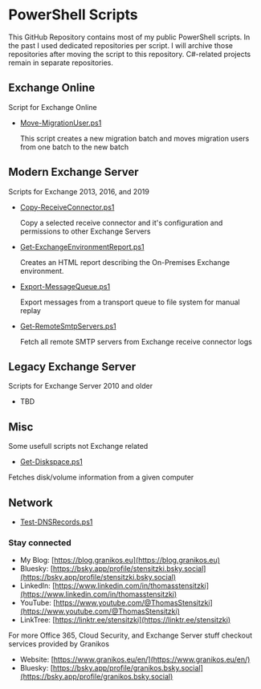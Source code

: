 # PowerShell Scripts

This GitHub Repository contains most of my public PowerShell scripts. In the past I used dedicated repositories per script. I will archive those repositories after moving the script to this repository. C#-related projects remain in separate repositories.

## Exchange Online

Script for Exchange Online

- [Move-MigrationUser.ps1](/Exchange%20Online/Move-MigrationUser)

  This script creates a new migration batch and moves migration users from one batch to the new batch

## Modern Exchange Server

Scripts for Exchange 2013, 2016, and 2019

- [Copy-ReceiveConnector.ps1](/Exchange%20Server/Copy-ReceiveConnector)

  Copy a selected receive connector and it's configuration and permissions to other Exchange Servers

- [Get-ExchangeEnvironmentReport.ps1](/Exchange%20Server/Get-ExchangeEnvironmentReport)

  Creates an HTML report describing the On-Premises Exchange environment.

- [Export-MessageQueue.ps1](/Exchange%20Server/Export-MessageQueue)

  Export messages from a transport queue to file system for manual replay

- [Get-RemoteSmtpServers.ps1](/Exchange%20Server/Get-RemoteSmtpServers)

  Fetch all remote SMTP servers from Exchange receive connector logs

## Legacy Exchange Server

Scripts for Exchange Server 2010 and older

- TBD

## Misc

Some usefull scripts not Exchange related

- [Get-Diskspace.ps1](/Misc/Get-Diskspace)

Fetches disk/volume information from a given computer

## Network



- [Test-DNSRecords.ps1](/Network/Test-DNSRecords)

### Stay connected

- My Blog: [https://blog.granikos.eu](https://blog.granikos.eu)
- Bluesky: [https://bsky.app/profile/stensitzki.bsky.social](https://bsky.app/profile/stensitzki.bsky.social)
- LinkedIn: [https://www.linkedin.com/in/thomasstensitzki](https://www.linkedin.com/in/thomasstensitzki)
- YouTube: [https://www.youtube.com/@ThomasStensitzki](https://www.youtube.com/@ThomasStensitzki)
- LinkTree: [https://linktr.ee/stensitzki](https://linktr.ee/stensitzki)

For more Office 365, Cloud Security, and Exchange Server stuff checkout services provided by Granikos

- Website: [https://www.granikos.eu/en/](https://www.granikos.eu/en/)
- Bluesky: [https://bsky.app/profile/granikos.bsky.social](https://bsky.app/profile/granikos.bsky.social)